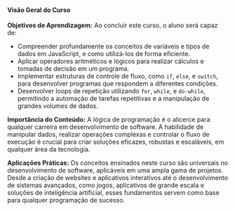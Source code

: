 #### Visão Geral do Curso

**Objetivos de Aprendizagem:**
Ao concluir este curso, o aluno será capaz de:
- Compreender profundamente os conceitos de variáveis e tipos de dados em JavaScript, e como utilizá-los de forma eficiente.
- Aplicar operadores aritméticos e lógicos para realizar cálculos e tomadas de decisão em um programa.
- Implementar estruturas de controle de fluxo, como `if`, `else`, e `switch`, para desenvolver programas que respondem a diferentes condições.
- Desenvolver loops de repetição utilizando `for`, `while`, e `do-while`, permitindo a automação de tarefas repetitivas e a manipulação de grandes volumes de dados.

**Importância do Conteúdo:**
A lógica de programação é o alicerce para qualquer carreira em desenvolvimento de software. A habilidade de manipular dados, realizar operações complexas e controlar o fluxo de execução é crucial para criar soluções eficazes, robustas e escaláveis, em qualquer área da tecnologia.

**Aplicações Práticas:**
Os conceitos ensinados neste curso são universais no desenvolvimento de software, aplicáveis em uma ampla gama de projetos. Desde a criação de websites e aplicativos interativos até o desenvolvimento de sistemas avançados, como jogos, aplicativos de grande escala e soluções de inteligência artificial, esses fundamentos servem como base para qualquer programação de sucesso.
